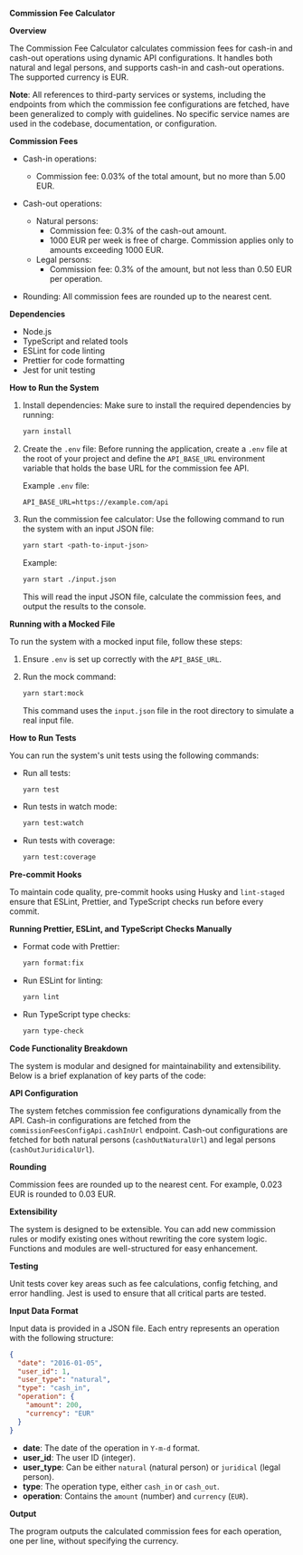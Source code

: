 **Commission Fee Calculator**

**Overview**

The Commission Fee Calculator calculates commission fees for cash-in and cash-out operations using dynamic API configurations. It handles both natural and legal persons, and supports cash-in and cash-out operations. The supported currency is EUR.

**Note**: All references to third-party services or systems, including the endpoints from which the commission fee configurations are fetched, have been generalized to comply with guidelines. No specific service names are used in the codebase, documentation, or configuration.

**Commission Fees**

- Cash-in operations:
  - Commission fee: 0.03% of the total amount, but no more than 5.00 EUR.
- Cash-out operations:

  - Natural persons:
    - Commission fee: 0.3% of the cash-out amount.
    - 1000 EUR per week is free of charge. Commission applies only to amounts exceeding 1000 EUR.
  - Legal persons:
    - Commission fee: 0.3% of the amount, but not less than 0.50 EUR per operation.

- Rounding: All commission fees are rounded up to the nearest cent.

**Dependencies**

- Node.js
- TypeScript and related tools
- ESLint for code linting
- Prettier for code formatting
- Jest for unit testing

**How to Run the System**

1. Install dependencies:
   Make sure to install the required dependencies by running:

   ```bash
   yarn install
   ```

2. Create the `.env` file:
   Before running the application, create a `.env` file at the root of your project and define the `API_BASE_URL` environment variable that holds the base URL for the commission fee API.

   Example `.env` file:

   ```
   API_BASE_URL=https://example.com/api
   ```

3. Run the commission fee calculator:
   Use the following command to run the system with an input JSON file:

   ```bash
   yarn start <path-to-input-json>
   ```

   Example:

   ```bash
   yarn start ./input.json
   ```

   This will read the input JSON file, calculate the commission fees, and output the results to the console.

**Running with a Mocked File**

To run the system with a mocked input file, follow these steps:

1. Ensure `.env` is set up correctly with the `API_BASE_URL`.

2. Run the mock command:
   ```bash
   yarn start:mock
   ```
   This command uses the `input.json` file in the root directory to simulate a real input file.

**How to Run Tests**

You can run the system's unit tests using the following commands:

- Run all tests:

  ```bash
  yarn test
  ```

- Run tests in watch mode:

  ```bash
  yarn test:watch
  ```

- Run tests with coverage:
  ```bash
  yarn test:coverage
  ```

**Pre-commit Hooks**

To maintain code quality, pre-commit hooks using Husky and `lint-staged` ensure that ESLint, Prettier, and TypeScript checks run before every commit.

**Running Prettier, ESLint, and TypeScript Checks Manually**

- Format code with Prettier:

  ```bash
  yarn format:fix
  ```

- Run ESLint for linting:

  ```bash
  yarn lint
  ```

- Run TypeScript type checks:
  ```bash
  yarn type-check
  ```

**Code Functionality Breakdown**

The system is modular and designed for maintainability and extensibility. Below is a brief explanation of key parts of the code:

**API Configuration**

The system fetches commission fee configurations dynamically from the API. Cash-in configurations are fetched from the `commissionFeesConfigApi.cashInUrl` endpoint. Cash-out configurations are fetched for both natural persons (`cashOutNaturalUrl`) and legal persons (`cashOutJuridicalUrl`).

**Rounding**

Commission fees are rounded up to the nearest cent. For example, 0.023 EUR is rounded to 0.03 EUR.

**Extensibility**

The system is designed to be extensible. You can add new commission rules or modify existing ones without rewriting the core system logic. Functions and modules are well-structured for easy enhancement.

**Testing**

Unit tests cover key areas such as fee calculations, config fetching, and error handling. Jest is used to ensure that all critical parts are tested.

**Input Data Format**

Input data is provided in a JSON file. Each entry represents an operation with the following structure:

```json
{
  "date": "2016-01-05",
  "user_id": 1,
  "user_type": "natural",
  "type": "cash_in",
  "operation": {
    "amount": 200,
    "currency": "EUR"
  }
}
```

- **date**: The date of the operation in `Y-m-d` format.
- **user_id**: The user ID (integer).
- **user_type**: Can be either `natural` (natural person) or `juridical` (legal person).
- **type**: The operation type, either `cash_in` or `cash_out`.
- **operation**: Contains the `amount` (number) and `currency` (`EUR`).

**Output**

The program outputs the calculated commission fees for each operation, one per line, without specifying the currency.
